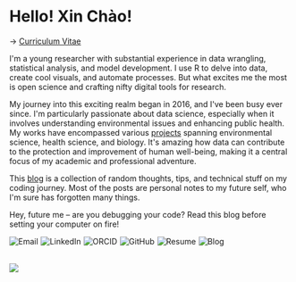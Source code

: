 
# Hello! Xin Chào!

→ <a href="https://lehuynh.rbind.io/cv/cv_pagedown.pdf" target="_blank">Curriculum Vitae</a>  

I'm a young researcher with substantial experience in data wrangling, statistical analysis, and model development. 
I use R to delve into data, create cool visuals, and automate processes. 
But what excites me the most is open science and crafting nifty digital tools for research.  

My journey into this exciting realm began in 2016, and I've been busy ever since. 
I'm particularly passionate about data science, especially when it involves understanding environmental issues and enhancing public health. 
My works have encompassed various 
<a href="https://lehuynh.rbind.io/project/" target="_blank">projects</a> 
spanning environmental science, health science, and biology. 
It's amazing how data can contribute to the protection and improvement of human well-being, making it a central focus of my academic and professional adventure.  

This 
<a href="https://lehuynh.rbind.io/blog/" target="_blank">blog</a> 
is a collection of random thoughts, tips, and technical stuff on my coding journey. 
Most of the posts are personal notes to my future self, who I'm sure has forgotten many things.  

Hey, future me – are you debugging your code? Read this blog before setting your computer on fire!


<!-- Social section -->

[<img align="left" alt="Email" style="margin-right: 5px;" src="https://img.shields.io/badge/Email-EA4335.svg?logo=gmail&logoColor=white" />](mailto:trucly.lehuynh@gmail.com)

<a 
href="https://www.linkedin.com/in/le-huynh-truc-ly" target="_blank">
<img align="left" alt="LinkedIn" style="margin-right: 5px;" src="https://img.shields.io/badge/LinkedIn-%230077B5.svg?logo=linkedin&logoColor=white" />
</a>

<a 
href="https://orcid.org/0000-0002-5227-2185" target="_blank">
<img align="left" alt="ORCID" style="margin-right: 5px;" src="https://img.shields.io/badge/ORCID-A6CE39.svg?logo=orcid&logoColor=white" />
</a>

<a 
href="https://github.com/le-huynh" target="_blank">
<img align="left" alt="GitHub" style="margin-right: 5px;" src="https://img.shields.io/badge/GitHub-181717?logo=github&logoColor=white" />
</a>

<a 
href="https://lehuynh.rbind.io/cv/cv_pagedown.pdf" target="_blank">
<img align="left" alt="Resume" style="margin-right: 5px;" src="https://img.shields.io/badge/Resume-%199900.svg?logo=files&logoColor=white" />
</a>

<a 
href="https://lehuynh.rbind.io/blog/" target="_blank">
<img align="left" alt="Blog" src="https://img.shields.io/badge/Blog-FFA500?logo=rss&logoColor=white" />
</a>


<br/>

<br/>

![](/img/viz_gallery02.png)




